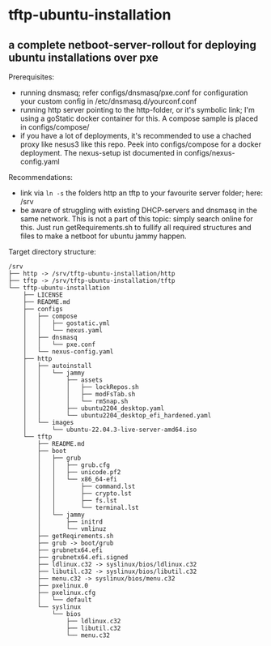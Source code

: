 # tftp-ubuntu-installation

## a complete netboot-server-rollout for deploying ubuntu installations over pxe

Prerequisites:
- running dnsmasq; refer configs/dnsmasq/pxe.conf for configuration your custom config in /etc/dnsmasq.d/yourconf.conf
- running http server pointing to the http-folder, or it's symbolic link; I'm using a goStatic docker container for this. A compose sample is placed in configs/compose/
- if you have a lot of deployments, it's recommended to use a chached proxy like nesus3 like this repo. Peek into configs/compose for a docker deployment. The nexus-setup ist documented in  configs/nexus-config.yaml

Recommendations:
- link via `ln -s` the folders http an tftp to your favourite server folder; here: /srv
- be aware of struggling with existing DHCP-servers and dnsmasq in the same network. This is not a part of this topic: simply search online for this. 
Just run getRequirements.sh to fullify all required structures and files to make a netboot for ubuntu jammy happen.

Target directory structure: 

```
/srv
├── http -> /srv/tftp-ubuntu-installation/http
├── tftp -> /srv/tftp-ubuntu-installation/tftp
└── tftp-ubuntu-installation
    ├── LICENSE
    ├── README.md
    ├── configs
    │   ├── compose
    │   │   ├── gostatic.yml
    │   │   └── nexus.yaml
    │   ├── dnsmasq
    │   │   └── pxe.conf
    │   └── nexus-config.yaml
    ├── http
    │   ├── autoinstall
    │   │   └── jammy
    │   │       ├── assets
    │   │       │   ├── lockRepos.sh
    │   │       │   ├── modFsTab.sh
    │   │       │   └── rmSnap.sh
    │   │       ├── ubuntu2204_desktop.yaml
    │   │       └── ubuntu2204_desktop_efi_hardened.yaml
    │   └── images
    │       └── ubuntu-22.04.3-live-server-amd64.iso
    └── tftp
        ├── README.md
        ├── boot
        │   ├── grub
        │   │   ├── grub.cfg
        │   │   ├── unicode.pf2
        │   │   └── x86_64-efi
        │   │       ├── command.lst
        │   │       ├── crypto.lst
        │   │       ├── fs.lst
        │   │       └── terminal.lst
        │   └── jammy
        │       ├── initrd
        │       └── vmlinuz
        ├── getReqirements.sh
        ├── grub -> boot/grub
        ├── grubnetx64.efi
        ├── grubnetx64.efi.signed
        ├── ldlinux.c32 -> syslinux/bios/ldlinux.c32
        ├── libutil.c32 -> syslinux/bios/libutil.c32
        ├── menu.c32 -> syslinux/bios/menu.c32
        ├── pxelinux.0
        ├── pxelinux.cfg
        │   └── default
        └── syslinux
            └── bios
                ├── ldlinux.c32
                ├── libutil.c32
                └── menu.c32

```
